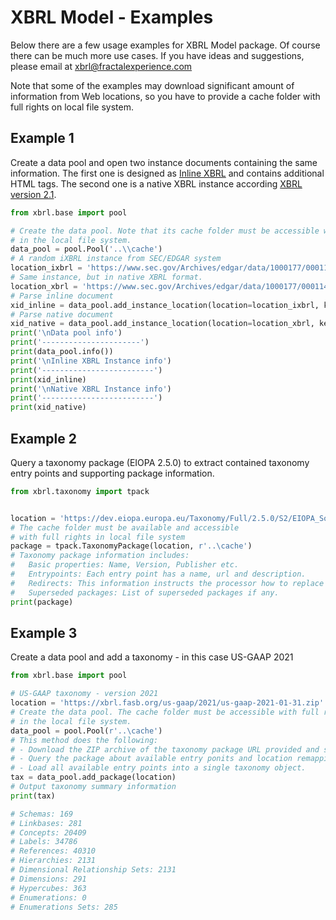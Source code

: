 # XBRL Model - Examples

Below there are a few usage examples for XBRL Model package. Of course there can be much more use cases. If you have ideas and suggestions, please email at xbrl@fractalexperience.com

Note that some of the examples may download significant amount of information from Web locations, so you have to provide a cache folder with full rights on local file system.



## Example 1

Create a data pool and open two instance documents containing the same information. The first one is designed as [Inline XBRL](https://www.xbrl.org/specification/inlinexbrl-part1/rec-2013-11-18/inlinexbrl-part1-rec-2013-11-18.html) and contains additional HTML tags. The second one is a native XBRL instance according [XBRL version 2.1](https://www.xbrl.org/Specification/XBRL-2.1/REC-2003-12-31/XBRL-2.1-REC-2003-12-31+corrected-errata-2013-02-20.html).

```python
from xbrl.base import pool

# Create the data pool. Note that its cache folder must be accessible with full access righs
# in the local file system.
data_pool = pool.Pool('..\\cache')
# A random iXBRL instance from SEC/EDGAR system
location_ixbrl = 'https://www.sec.gov/Archives/edgar/data/1000177/000114036121014948/brhc10022989_20f.htm'
# Same instance, but in native XBRL format.
location_xbrl = 'https://www.sec.gov/Archives/edgar/data/1000177/000114036121014948/brhc10022989_20f_htm.xml'
# Parse inline document
xid_inline = data_pool.add_instance_location(location=location_ixbrl, key=location_ixbrl, attach_taxonomy=True)
# Parse native document
xid_native = data_pool.add_instance_location(location=location_xbrl, key=location_xbrl, attach_taxonomy=True)
print('\nData pool info')
print('----------------------')
print(data_pool.info())
print('\nInline XBRL Instance info')
print('-------------------------')
print(xid_inline)
print('\nNative XBRL Instance info')
print('-------------------------')
print(xid_native)
```



## Example 2

Query a taxonomy package (EIOPA 2.5.0) to extract contained taxonomy entry points and supporting package information. 

```python
from xbrl.taxonomy import tpack


location = 'https://dev.eiopa.europa.eu/Taxonomy/Full/2.5.0/S2/EIOPA_SolvencyII_XBRL_Taxonomy_2.5.0_hotfix.zip'
# The cache folder must be available and accessible
# with full rights in local file system
package = tpack.TaxonomyPackage(location, r'..\cache')
# Taxonomy package information includes:
#   Basic properties: Name, Version, Publisher etc.
#   Entrypoints: Each entry point has a name, url and description.
#   Redirects: This information instructs the processor how to replace Web URLs to files in the package
#   Superseded packages: List of superseded packages if any.
print(package)


```



## Example 3

Create a data pool and add a taxonomy - in this case US-GAAP 2021

```python
from xbrl.base import pool

# US-GAAP taxonomy - version 2021
location = 'https://xbrl.fasb.org/us-gaap/2021/us-gaap-2021-01-31.zip'
# Create the data pool. The cache folder must be accessible with full rights 
# in the local file system.
data_pool = pool.Pool(r'..\cache')
# This method does the following: 
# - Download the ZIP archive of the taxonomy package URL provided and store it in cache
# - Query the package about available entry ponits and location remappings
# - Load all available entry points into a single taxonomy object.
tax = data_pool.add_package(location)
# Output taxonomy summary information
print(tax)

# Schemas: 169
# Linkbases: 281
# Concepts: 20409
# Labels: 34786
# References: 40310
# Hierarchies: 2131
# Dimensional Relationship Sets: 2131
# Dimensions: 291
# Hypercubes: 363
# Enumerations: 0
# Enumerations Sets: 285
```

